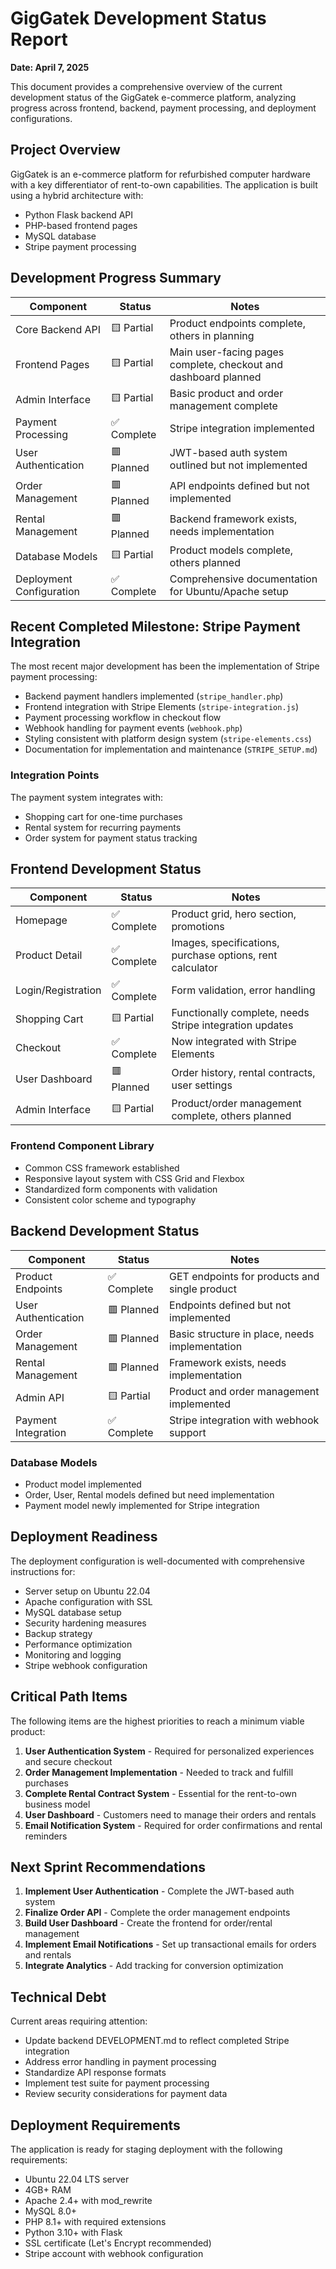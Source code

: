 # GigGatek Development Status Report
**Date: April 7, 2025**

This document provides a comprehensive overview of the current development status of the GigGatek e-commerce platform, analyzing progress across frontend, backend, payment processing, and deployment configurations.

## Project Overview

GigGatek is an e-commerce platform for refurbished computer hardware with a key differentiator of rent-to-own capabilities. The application is built using a hybrid architecture with:

- Python Flask backend API
- PHP-based frontend pages
- MySQL database
- Stripe payment processing

## Development Progress Summary

| Component | Status | Notes |
|-----------|--------|-------|
| Core Backend API | 🟨 Partial | Product endpoints complete, others in planning |
| Frontend Pages | 🟨 Partial | Main user-facing pages complete, checkout and dashboard planned |
| Admin Interface | 🟨 Partial | Basic product and order management complete |
| Payment Processing | ✅ Complete | Stripe integration implemented |
| User Authentication | 🟥 Planned | JWT-based auth system outlined but not implemented |
| Order Management | 🟥 Planned | API endpoints defined but not implemented |
| Rental Management | 🟥 Planned | Backend framework exists, needs implementation |
| Database Models | 🟨 Partial | Product models complete, others planned |
| Deployment Configuration | ✅ Complete | Comprehensive documentation for Ubuntu/Apache setup |

## Recent Completed Milestone: Stripe Payment Integration

The most recent major development has been the implementation of Stripe payment processing:

- Backend payment handlers implemented (`stripe_handler.php`)
- Frontend integration with Stripe Elements (`stripe-integration.js`)
- Payment processing workflow in checkout flow
- Webhook handling for payment events (`webhook.php`)
- Styling consistent with platform design system (`stripe-elements.css`)
- Documentation for implementation and maintenance (`STRIPE_SETUP.md`)

### Integration Points

The payment system integrates with:
- Shopping cart for one-time purchases
- Rental system for recurring payments
- Order system for payment status tracking

## Frontend Development Status

| Component | Status | Notes |
|-----------|--------|-------|
| Homepage | ✅ Complete | Product grid, hero section, promotions |
| Product Detail | ✅ Complete | Images, specifications, purchase options, rent calculator |
| Login/Registration | ✅ Complete | Form validation, error handling |
| Shopping Cart | 🟨 Partial | Functionally complete, needs Stripe integration updates |
| Checkout | ✅ Complete | Now integrated with Stripe Elements |
| User Dashboard | 🟥 Planned | Order history, rental contracts, user settings |
| Admin Interface | 🟨 Partial | Product/order management complete, others planned |

### Frontend Component Library

- Common CSS framework established
- Responsive layout system with CSS Grid and Flexbox
- Standardized form components with validation
- Consistent color scheme and typography

## Backend Development Status

| Component | Status | Notes |
|-----------|--------|-------|
| Product Endpoints | ✅ Complete | GET endpoints for products and single product |
| User Authentication | 🟥 Planned | Endpoints defined but not implemented |
| Order Management | 🟥 Planned | Basic structure in place, needs implementation |
| Rental Management | 🟥 Planned | Framework exists, needs implementation |
| Admin API | 🟨 Partial | Product and order management implemented |
| Payment Integration | ✅ Complete | Stripe integration with webhook support |

### Database Models

- Product model implemented
- Order, User, Rental models defined but need implementation
- Payment model newly implemented for Stripe integration

## Deployment Readiness

The deployment configuration is well-documented with comprehensive instructions for:
- Server setup on Ubuntu 22.04
- Apache configuration with SSL
- MySQL database setup
- Security hardening measures
- Backup strategy
- Performance optimization
- Monitoring and logging
- Stripe webhook configuration

## Critical Path Items

The following items are the highest priorities to reach a minimum viable product:

1. **User Authentication System** - Required for personalized experiences and secure checkout
2. **Order Management Implementation** - Needed to track and fulfill purchases
3. **Complete Rental Contract System** - Essential for the rent-to-own business model
4. **User Dashboard** - Customers need to manage their orders and rentals
5. **Email Notification System** - Required for order confirmations and rental reminders

## Next Sprint Recommendations

1. **Implement User Authentication** - Complete the JWT-based auth system
2. **Finalize Order API** - Complete the order management endpoints
3. **Build User Dashboard** - Create the frontend for order/rental management
4. **Implement Email Notifications** - Set up transactional emails for orders and rentals
5. **Integrate Analytics** - Add tracking for conversion optimization

## Technical Debt

Current areas requiring attention:
- Update backend DEVELOPMENT.md to reflect completed Stripe integration
- Address error handling in payment processing 
- Standardize API response formats
- Implement test suite for payment processing
- Review security considerations for payment data

## Deployment Requirements

The application is ready for staging deployment with the following requirements:
- Ubuntu 22.04 LTS server
- 4GB+ RAM
- Apache 2.4+ with mod_rewrite
- MySQL 8.0+
- PHP 8.1+ with required extensions
- Python 3.10+ with Flask
- SSL certificate (Let's Encrypt recommended)
- Stripe account with webhook configuration
